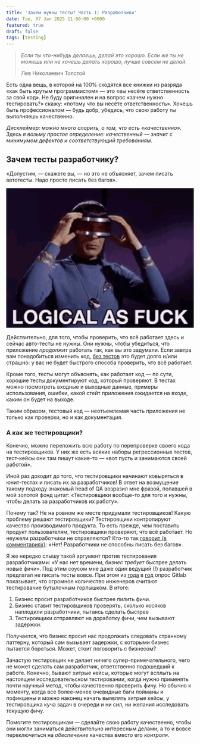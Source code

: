 ```yaml
---
title: 'Зачем нужны тесты? Часть 1: Разработчики'
date: Tue, 07 Jan 2025 11:00:00 +0000
featured: true
draft: false
tags: [testing]
---
```

> *Если ты что-нибудь делаешь, делай это хорошо. Если же ты не можешь или не хочешь делать хорошо, лучше совсем не делай.*
>
> Лев Николаевич Толстой

Есть одна вещь, в которой на 100% сходятся все книжки из разряда «как быть крутым программистом» — это «вы несёте ответственность за свой код». Не буду оригинален и на вопрос «зачем нужно тестировать?» скажу: «потому что вы несёте ответственность». Хочешь быть профессионалом — будь добр, убедись, что свою работу ты выполняешь качественно.

*Дисклеймер: можно много спорить, о том, что есть «качественно». Здесь я возьму простое определение: качественный — значит с минимумом дефектов и соответствующий требованиям.*
## Зачем тесты разработчику?
«Допустим, — скажете вы, — но это не объясняет, зачем писать автотесты. Надо просто писать без багов».

![Логично](logical.png "Логично же?")

Действительно, для того, чтобы проверить, что всё работает здесь и сейчас авто-тесты не нужны. Они нужны, чтобы убедиться, что приложение *продолжит* работать так, как вы это задумали. Если завтра вам понадобиться изменить код, [без тестов](http://blog.cleancoder.com/uncle-bob/2020/05/27/ReplDrivenDesign.html) это будет долго и/или страшно: у вас не будет быстрого способа проверить, что всё работает.

Кроме того, тесты могут объяснять, как работает код — по сути, хорошие тесты документируют код, который проверяют. В тестах можно посмотреть входные и выходные данные, примеры использования, ошибки, какой стейт приложения ожидается на входе, каким он будет на выходе.

Таким образом, тестовый код — неотъемлемая часть приложения не только как проверки, но и как документация. 
### А как же тестировщики?
Конечно, можно переложить всю работу по перепроверке своего кода на тестировщиков. У них же есть всякие наборы регрессионных тестов, тест-кейсы они там пишут какие-то — «вот пусть и занимаются своей работой».

Иной раз доходит до того, что тестировщики начинают ковыряться в юнит-тестах и писать их за разработчиков! В ответ на возмущение такому подходу знакомый head of QA возразил мне фразой, попавшей в мой золотой фонд цитат: «Тестировщики вообще-то для того и нужны, чтобы делать за разработчиков их работу».

Почему так? Не на ровном же месте придумали тестировщиков! Какую проблему решают тестировщики? Тестировщики контролируют качество производимого продукта. То есть прежде, чем поставить продукт пользователям, тестировщики проверяют, что всё работает. Но неужели разработчики не справляются? Кто-то так [говорит (в комментариях)](https://t.me/qa_memes/397): «Нет! Разработчики не способны писать без багов».

Я же нередко слышу такой аргумент против тестирования разработчиками: «У нас нет времени, *бизнес требует* быстрее делать новые фичи». Под этим соусом мне даже один ведущий (!) разработчик предлагал не писать тесты вовсе. При этом из [года](https://www.reddit.com/r/softwaretesting/comments/pjm689/is_software_testing_a_bottleneck/) в [год](https://nextlinklabs.com/resources/insights/software-teams-struggle-with-testing-gitlab-global-survey) опрос Gitlab показывает, что огромное количество инженеров считают тестирование бутылочным горлышком. В итоге:
1. Бизнес просит разработчиков быстрее пилить фичи.
2. Бизнес ставит тестировщиков проверять, сколько косяков наплодили разработчики, пытаясь сделать быстрее
3. Тестировщики отправляют на доработку фичи, чем вызывают задержки.

Получается, что бизнес просит нас продолжать следовать странному паттерну, который сам вызывает задержки, с которыми бизнес пытается бороться. Может, стоит поговорить с бизнесом?

Зачастую тестировщик не делает ничего супер-примечательного, чего не может сделать сам разработчик, ответственно подошедший к работе. Конечно, бывают хитрые кейсы, которые могут всплыть на настоящем исследовательском тестировании, когда нужно применять почти научный метод, чтобы качественно проверить фичу. Но обычно к моменту, когда все более-менее очевидные баги пойманы и пофикшены и можно наконец начать выявлять хитрые кейсы, у тестировщика куча задач в очереди и ни сил, ни желания исследовать текущую фичу.

Помогите тестировщикам — сделайте свою работу качественно, чтобы они могли заниматься действительно интересным делами, а то и вовсе переключиться на *обеспечение* качества вместо его *контроля*.
